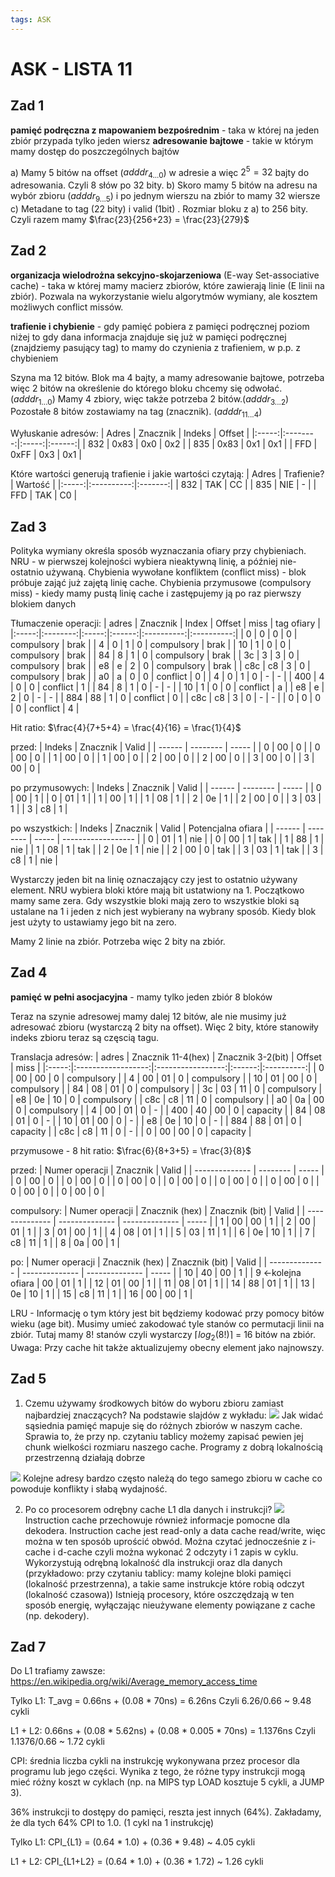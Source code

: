 ```yaml
---
tags: ASK
---
```

# ASK - LISTA 11

## Zad 1
**pamięć podręczna z mapowaniem bezpośrednim** - taka w której na jeden zbiór przypada tylko jeden wiersz
**adresowanie bajtowe** - takie w którym mamy dostęp do poszczególnych bajtów

a) Mamy 5 bitów na offset ($adddr_{4...0}$) w adresie a więc $2^5 = 32$ bajty do adresowania. Czyli 8 słów po 32 bity.
b) Skoro mamy 5 bitów na adresu na wybór zbioru ($adddr_{9...5}$) i po jednym wierszu na zbiór to mamy 32 wiersze
c) Metadane to tag (22 bity) i valid (1bit) . Rozmiar bloku z a) to 256 bity.
Czyli razem mamy $\frac{23}{256+23} = \frac{23}{279}$

## Zad 2
**organizacja wielodrożna sekcyjno-skojarzeniowa** (E-way Set-associative cache) - taka w której mamy macierz zbiorów, które zawierają linie (E linii na zbiór). Pozwala na wykorzystanie wielu algorytmów wymiany, ale kosztem możliwych conflict missów.

**trafienie i chybienie** - gdy pamięć pobiera z pamięci podręcznej poziom niżej to gdy dana informacja znajduje się już w pamięci podręcznej (znajdziemy pasujący tag) to mamy do czynienia z trafieniem, w p.p. z chybieniem

Szyna ma 12 bitów.
Blok ma 4 bajty, a mamy adresowanie bajtowe, potrzeba więc 2 bitów na określenie do którego bloku chcemy się odwołać. ($adddr_{1...0}$)
Mamy 4 zbiory, więc także potrzeba 2 bitów.($adddr_{3...2}$)
Pozostałe 8 bitów zostawiamy na tag (znacznik). ($adddr_{11...4}$)

Wyłuskanie adresów:
| Adres | Znacznik | Indeks | Offset |
|:-----:|:--------:|:-----:|:------:|
|  832  |   0x83   |  0x0  |  0x2   |
|  835  |   0x83   |  0x1  |  0x1   |
|  FFD  |   0xFF   |  0x3  |  0x1   |

Które wartości generują trafienie i jakie wartości czytają:
| Adres | Trafienie? | Wartość |
|:-----:|:----------:|:-------:|
|  832  |    TAK     |   CC    |
|  835  |    NIE     |    -    |
|  FFD  |    TAK     |   C0    |

## Zad 3
Polityka wymiany określa sposób wyznaczania ofiary przy chybieniach.
NRU - w pierwszej kolejności wybiera nieaktywną linię, a później nie-ostatnio używaną.
Chybienia wywołane konfliktem (conflict miss) - blok próbuje zająć już zajętą linię cache.
Chybienia przymusowe (compulsory miss) - kiedy mamy pustą linię cache i zastępujemy ją po raz pierwszy blokiem danych

Tłumaczenie operacji:
| adres | Znacznik | Index | Offset |    miss    | tag ofiary |
|:-----:|:--------:|:-----:|:------:|:----------:|:----------:|
|   0   |    0     |   0   |   0    | compulsory |    brak    |
|   4   |    0     |   1   |   0    | compulsory |    brak    |
|  10   |    1     |   0   |   0    | compulsory |    brak    |
|  84   |    8     |   1   |   0    | compulsory |    brak    |
|  3c   |    3     |   3   |   0    | compulsory |    brak    |
|  e8   |    e     |   2   |   0    | compulsory |    brak    |
|  c8c  |    c8    |   3   |   0    | compulsory |    brak    |
|  a0   |    a     |   0   |   0    |  conflict  |     0      |
|   4   |    0     |   1   |   0    |     -      |     -      |
|  400  |    4     |   0   |   0    |  conflict  |     1      |
|  84   |    8     |   1   |   0    |     -      |     -      |
|  10   |    1     |   0   |   0    |  conflict  |     a      |
|  e8   |    e     |   2   |   0    |     -      |     -      |
|  884  |    88    |   1   |   0    |  conflict  |     0      |
|  c8c  |    c8    |   3   |   0    |     -      |     -      |
|   0   |    0     |   0   |   0    |  conflict  |     4      |

Hit ratio:
$\frac{4}{7+5+4} = \frac{4}{16} = \frac{1}{4}$

przed:
| Indeks | Znacznik | Valid | 
| ------ | -------- | ----- |
| 0      | 00       | 0     |
| 0      | 00       | 0     |
| 1      | 00       | 0     |
| 1      | 00       | 0     |
| 2      | 00       | 0     |
| 2      | 00       | 0     |
| 3      | 00       | 0     |
| 3      | 00       | 0     |

po przymusowych:
| Indeks | Znacznik | Valid | 
| ------ | -------- | ----- |
| 0      | 00       | 1     |
| 0      | 01       | 1     |
| 1      | 00       | 1     |
| 1      | 08       | 1     |
| 2      | 0e       | 1     |
| 2      | 00       | 0     |
| 3      | 03       | 1     |
| 3      | c8       | 1     |

po wszystkich:
| Indeks | Znacznik | Valid | Potencjalna ofiara |
| ------ | -------- | ----- | ------------------ |
| 0      | 01       | 1     |        nie         |
| 0      | 00       | 1     |        tak         |
| 1      | 88       | 1     |        nie         |
| 1      | 08       | 1     |        tak         |
| 2      | 0e       | 1     |        nie         |
| 2      | 00       | 0     |        tak         |
| 3      | 03       | 1     |        tak         |
| 3      | c8       | 1     |        nie         |

Wystarczy jeden bit na linię oznaczający czy jest to ostatnio używany element.
NRU wybiera bloki które mają bit ustatwiony na 1.
Początkowo mamy same zera. Gdy wszystkie bloki mają zero to wszystkie bloki są ustalane na 1 i jeden z nich jest wybierany na wybrany sposób. Kiedy blok jest użyty to ustawiamy jego bit na zero.

Mamy 2 linie na zbiór. Potrzeba więc 2 bity na zbiór.

## Zad 4
**pamięć w pełni asocjacyjna** - mamy tylko jeden zbiór
8 bloków

Teraz na szynie adresowej mamy dalej 12 bitów, ale nie musimy już adresować zbioru (wystarczą 2 bity na offset). 
Więc 2 bity, które stanowiły indeks zbioru teraz są częscią tagu.

Translacja adresów:
| adres | Znacznik 11-4(hex) | Znacznik 3-2(bit) | Offset |    miss    |
|:-----:|:------------------:|:-----------------:|:------:|:----------:|
|   0   |         00         |        00         |   0    | compulsory |
|   4   |         00         |        01         |   0    | compulsory |
|  10   |         01         |        00         |   0    | compulsory |
|  84   |         08         |        01         |   0    | compulsory |
|  3c   |         03         |        11         |   0    | compulsory |
|  e8   |         0e         |        10         |   0    | compulsory |
|  c8c  |         c8         |        11         |   0    | compulsory |
|  a0   |         0a         |        00         |   0    | compulsory |
|   4   |         00         |        01         |   0    |     -      |
|  400  |         40         |        00         |   0    |  capacity  |
|  84   |         08         |        01         |   0    |     -      |
|  10   |         01         |        00         |   0    |     -      |
|  e8   |         0e         |        10         |   0    |     -      |
|  884  |         88         |        01         |   0    |  capacity  |
|  c8c  |         c8         |        11         |   0    |     -      |
|   0   |         00         |        00         |   0    |  capacity  |

przymusowe - 8 
hit ratio: $\frac{6}{8+3+5} = \frac{3}{8}$

przed:
| Numer operacji | Znacznik | Valid |
| -------------- | -------- | ----- |
| 0              | 00       | 0     |
| 0              | 00       | 0     |
| 0              | 00       | 0     |
| 0              | 00       | 0     |
| 0              | 00       | 0     |
| 0              | 00       | 0     |
| 0              | 00       | 0     |
| 0              | 00       | 0     |

compulsory:
| Numer operacji | Znacznik (hex) | Znacznik (bit) | Valid |
| -------------- | -------------- | -------------- | ----- |
| 1              | 00             | 00             | 1     |
| 2              | 00             | 01             | 1     |
| 3              | 01             | 00             | 1     |
| 4              | 08             | 01             | 1     |
| 5              | 03             | 11             | 1     |
| 6              | 0e             | 10             | 1     |
| 7              | c8             | 11             | 1     |
| 8              | 0a             | 00             | 1     |

po:
| Numer operacji | Znacznik (hex) | Znacznik (bit) | Valid |
| -------------- | -------------- | -------------- | ----- |
| 10             | 40             | 00             | 1     |
| 9 <-kolejna ofiara | 00             | 01             | 1     |
| 12             | 01             | 00             | 1     |
| 11             | 08             | 01             | 1     |
| 14             | 88             | 01             | 1     |
| 13             | 0e             | 10             | 1     |
| 15             | c8             | 11             | 1     |
| 16             | 00             | 00             | 1     |

LRU - Informację o tym który jest bit będziemy kodować przy pomocy bitów wieku (age bit). Musimy umieć zakodować tyle stanów co permutacji linii na zbiór. Tutaj mamy 8! stanów czyli wystarczy $\lceil log_{2}(8!) \rceil$ = 16  bitów na zbiór. 
Uwaga: Przy cache hit także aktualizujemy obecny element jako najnowszy.

## Zad 5
1) Czemu używamy środkowych bitów do wyboru zbioru zamiast najbardziej znaczących?
Na podstawie slajdów z wykładu:
![](https://i.imgur.com/raHRZCy.png)
Jak widać sąsiednia pamięć mapuje się do różnych zbiorów w naszym cache. Sprawia to, że przy np. czytaniu tablicy możemy zapisać pewien jej chunk wielkości rozmiaru naszego cache. Programy z dobrą lokalnością przestrzenną działają dobrze

![](https://i.imgur.com/2YNEQAa.png)
Kolejne adresy bardzo często należą do tego samego zbioru w cache co powoduje konflikty i słabą wydajność.

2) Po co procesorem odrębny cache L1 dla danych i instrukcji?
![](https://i.imgur.com/ergTMvc.png)
Instruction cache przechowuje również informacje pomocne dla dekodera.
Instruction cache jest read-only a data cache read/write, więc można w ten sposób uprościć obwód.
Można czytać jednocześnie z i-cache i d-cache czyli można wykonać 2 odczyty i 1 zapis w cyklu.
Wykorzystują odrębną lokalność dla instrukcji oraz dla danych (przykładowo: przy czytaniu tablicy: mamy kolejne bloki pamięci (lokalność przestrzenna), a takie same instrukcje które robią odczyt (lokalność czasowa))
Istnieją procesory, które oszczędzają w ten sposób energię, wyłączając nieużywane elementy powiązane z cache (np. dekodery).

## Zad 7
Do L1 trafiamy zawsze:
https://en.wikipedia.org/wiki/Average_memory_access_time

Tylko L1:
T_avg = 0.66ns + (0.08 * 70ns) = 6.26ns 
Czyli 6.26/0.66 ~ 9.48 cykli

L1 + L2:
0.66ns + (0.08 * 5.62ns) + (0.08 * 0.005 * 70ns) = 1.1376ns
Czyli 1.1376/0.66 ~ 1.72 cykli

CPI: średnia liczba cykli na instrukcję wykonywana przez procesor dla programu lub jego części. Wynika z tego, że różne typy instrukcji mogą mieć różny koszt w cyklach (np. na MIPS typ LOAD kosztuje 5 cykli, a JUMP 3). 

36% instrukcji to dostępy do pamięci, reszta jest innych (64%).
Zakładamy, że dla tych 64% CPI to 1.0. (1 cykl na 1 instrukcję)

Tylko L1:
CPI_{L1} = (0.64 * 1.0) + (0.36 * 9.48) ~ 4.05 cykli

L1 + L2:
CPI_{L1+L2} = (0.64 * 1.0) + (0.36 * 1.72) ~ 1.26 cykli
